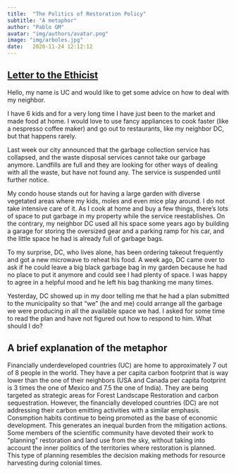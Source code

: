 ```yaml
---
title:  "The Politics of Restoration Policy"
subtitle: "A metaphor"
author: "Pablo GM"
avatar: "img/authors/avatar.png"
image: "img/arboles.jpg"
date:   2020-11-24 12:12:12
---
```


## [Letter to the Ethicist](https://www.nytimes.com/column/the-ethicist)

Hello, my name is UC and would like to get some advice on how to deal with my neighbor.

I have 6 kids and for a very long time I have just been to the market and made food at home. I would love to use fancy appliances to cook faster (like a nespresso coffee maker) and go out to restaurants, like my neighbor DC, but that happens rarely.

Last week our city announced that the garbage collection service has collapsed, and the waste disposal services cannot take our garbage anymore. Landfills are full and they are looking for other ways of dealing with all the waste, but have not found any. The service is suspended until further notice.

My condo house stands out for having a large garden with diverse vegetated areas where my kids, moles and even mice play around. I do not take intensive care of it. As I cook at home and buy a few things, there’s lots of space to put garbage in my property while the service reestablishes. On the contrary, my neighbor DC used all his space some years ago by building a garage for storing the oversized gear and a parking ramp for his car, and the little space he had is already full of garbage bags.

To my surprise, DC, who lives alone, has been ordering takeout frequently and got a new microwave to reheat his food. A week ago, DC came over to ask if he could leave a big black garbage bag in my garden because he had no place to put it anymore and could see I had plenty of space. I was happy to agree in a helpful mood and he left his bag thanking me many times.

Yesterday, DC showed up in my door telling me that he had a plan submitted to the municipality so that “we” (he and me) could arrange all the garbage we were producing in all the available space we had. I asked for some time to read the plan and have not figured out how to respond to him. What should I do?

## A brief explanation of the metaphor

Financially underdeveloped countries (UC) are home to approximately 7 out of 8 people in the world. They have a per capita carbon footprint that is way lower than the one of their neighbors (USA and Canada per capita footprint is 3 times the one of Mexico and 7.5 the one of India). They are being targeted as strategic areas for Forest Landscape Restoration and carbon sequestration. However, the financially developed countries (DC) are not addressing their carbon emitting activities with a similar emphasis. Consmption habits continue to being promoted as the base of economic development. This generates an inequal burden from the mitigation actions. Some members of the scientific community have devoted their work to "planning" restoration and land use from the sky, without taking into account the inner politics of the territories where restoration is planned. This type of planning resembles the decision making methods for resource harvesting during colonial times.
